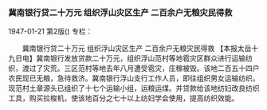 ### 冀南银行贷二十万元  组织浮山灾区生产  二百余户无粮灾民得救

1947-01-21
第2版()
专栏：

　　冀南银行贷二十万元
    组织浮山灾区生产
    二百余户无粮灾民得救
    【本报太岳十九日电】冀南银行发放贷款二十万元，组织浮山范村等地雹灾区群众进行运输纺织，渡过了灾荒。三区范村等地去年八月遭受雹灾，庄稼被毁。该地二百五十四户农民现已无粮，急待救济。冀南银行浮山支行工作人员，即往组织男女运输纺织。现范村土章源头已组织了十七个运输小组，运粮运煤。并贷款给该地纺妇改良纺织工具，购买拉梭机，使该地百分之七十以上纺妇学会使用，提高纺织效能。
